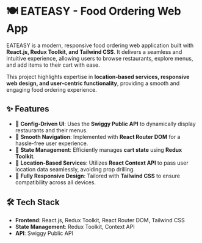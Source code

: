 # 🍽️ EATEASY - Food Ordering Web App

EATEASY is a modern, responsive food ordering web application built with **React.js, Redux Toolkit, and Tailwind CSS**. It delivers a seamless and intuitive experience, allowing users to browse restaurants, explore menus, and add items to their cart with ease. 

This project highlights expertise in **location-based services, responsive web design, and user-centric functionality**, providing a smooth and engaging food ordering experience.

## ✨ Features

- 🚀 **Config-Driven UI**: Uses the **Swiggy Public API** to dynamically display restaurants and their menus.
- 🔄 **Smooth Navigation**: Implemented with **React Router DOM** for a hassle-free user experience.
- 🛒 **State Management**: Efficiently manages **cart state** using **Redux Toolkit**.
- 📍 **Location-Based Services**: Utilizes **React Context API** to pass user location data seamlessly, avoiding prop drilling.
- 📱 **Fully Responsive Design**: Tailored with **Tailwind CSS** to ensure compatibility across all devices.

## 🛠️ Tech Stack

- **Frontend**: React.js, Redux Toolkit, React Router DOM, Tailwind CSS
- **State Management**: Redux Toolkit, Context API
- **API**: Swiggy Public API


